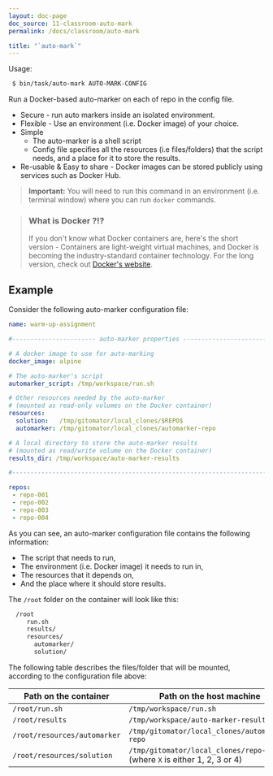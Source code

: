 ```yaml
---
layout: doc-page
doc_source: 11-classroom-auto-mark
permalink: /docs/classroom/auto-mark

title: "`auto-mark`"
---
```


Usage:

```sh
 $ bin/task/auto-mark AUTO-MARK-CONFIG
```

Run a Docker-based auto-marker on each of repo in the config file.

  * Secure - run auto markers inside an isolated environment.
  * Flexible - Use an environment (i.e. Docker image) of your choice.
  * Simple
     * The auto-marker is a shell script
     * Config file specifies all the resources (i.e files/folders) that the
       script needs, and a place for it to store the results.
 * Re-usable & Easy to share - Docker images can be stored publicly using services such as Docker Hub.


 > **Important:** You will need to run this command in an environment
 > (i.e. terminal window) where you can run `docker` commands.


 > ### What is Docker ?!?
 >
 > If you don't know what Docker containers are, here's the short version -
 > Containers are light-weight virtual machines, and Docker is becoming the
 > industry-standard container technology.
 > For the long version, check out [Docker's website](https://www.docker.com/).

## Example

Consider the following auto-marker configuration file:

```yaml
name: warm-up-assignment

#----------------------- auto-marker properties --------------------------------

# A docker image to use for auto-marking
docker_image: alpine

# The auto-marker's script
automarker_script: /tmp/workspace/run.sh

# Other resources needed by the auto-marker
# (mounted as read-only volumes on the Docker container)
resources:
  solution:   /tmp/gitomator/local_clones/$REPO$
  automarker: /tmp/gitomator/local_clones/automarker-repo

# A local directory to store the auto-marker results
# (mounted as read/write volume on the Docker container)
results_dir: /tmp/workspace/auto-marker-results

#-------------------------------------------------------------------------------

repos:
 - repo-001
 - repo-002
 - repo-003
 - repo-004
```

As you can see, an auto-marker configuration file contains the following information:

 * The script that needs to run,
 * The environment (i.e. Docker image) it needs to run in,
 * The resources that it depends on,
 * And the place where it should store results.

The `/root` folder on the container will look like this:

```sh
  /root
     run.sh
     results/
     resources/
       automarker/
       solution/
```

The following table describes the files/folder that will be mounted, according
to the configuration file above:

| Path on the container | Path on the host machine |
| --------------------- | ------------------------ |
| `/root/run.sh`        | `/tmp/workspace/run.sh`  |
| `/root/results`       | `/tmp/workspace/auto-marker-results` |
| `/root/resources/automarker` | `/tmp/gitomator/local_clones/automarker-repo` |
| `/root/resources/solution` | `/tmp/gitomator/local_clones/repo-00X` (where `X` is either 1, 2, 3 or 4)|
